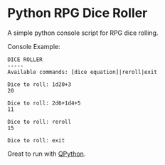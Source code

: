 # Python RPG Dice Roller

A simple python console script for RPG dice rolling.

Console Example:

    DICE ROLLER
    -----
    Available commands: [dice equation]|reroll|exit

    Dice to roll: 1d20+3
    20

    Dice to roll: 2d6+1d4+5
    11

    Dice to roll: reroll
    15

    Dice to roll: exit

Great to run with [QPython](https://www.qpython.com/).
